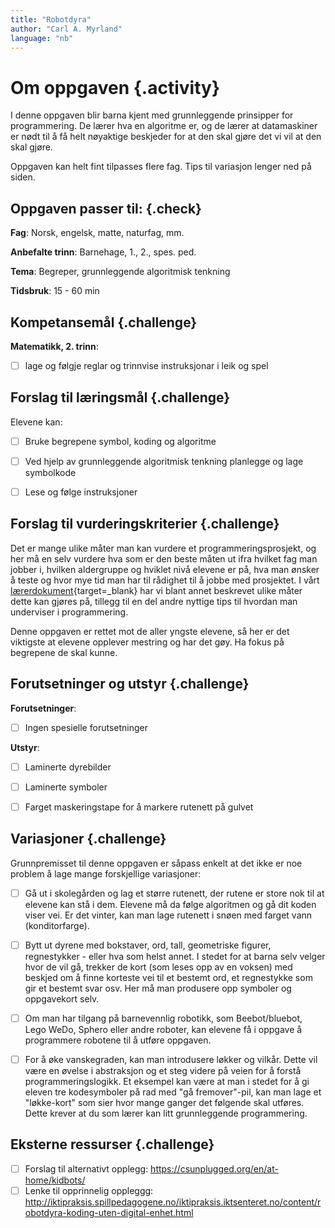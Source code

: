 ```yaml
---
title: "Robotdyra"
author: "Carl A. Myrland" 
language: "nb"
---
```



# Om oppgaven {.activity}

I denne oppgaven blir barna kjent med grunnleggende prinsipper for programmering. De lærer hva en algoritme er, og de lærer at datamaskiner er nødt til å få helt nøyaktige beskjeder for at den skal gjøre det vi vil at den skal gjøre.

Oppgaven kan helt fint tilpasses flere fag. Tips til variasjon lenger ned på siden.

## Oppgaven passer til: {.check}

 __Fag__: Norsk, engelsk, matte, naturfag, mm.

__Anbefalte trinn__: Barnehage, 1., 2., spes. ped.

__Tema__: Begreper, grunnleggende algoritmisk tenkning

__Tidsbruk__: 15 - 60 min

## Kompetansemål {.challenge}

__Matematikk, 2. trinn__:
- [ ] lage og følgje reglar og trinnvise instruksjonar i leik og spel

## Forslag til læringsmål {.challenge}

Elevene kan:
- [ ] Bruke begrepene symbol, koding og algoritme

- [ ] Ved hjelp av grunnleggende algoritmisk tenkning planlegge og lage symbolkode

- [ ] Lese og følge instruksjoner

## Forslag til vurderingskriterier {.challenge}

Det er mange ulike måter man kan vurdere et programmeringsprosjekt, og her må en
selv vurdere hva som er den beste måten ut ifra hvilket fag man jobber i,
hvilken aldergruppe og hviklet nivå elevene er på, hva man ønsker å teste og
hvor mye tid man har til rådighet til å jobbe med prosjektet. I vårt
[lærerdokument](pages/guide_bruk_lærerveiledning.md){target=_blank} har vi blant
annet beskrevet ulike måter dette kan gjøres på, tillegg til en del andre
nyttige tips til hvordan man underviser i programmering.

Denne oppgaven er rettet mot de aller yngste elevene, så her er det viktigste at elevene opplever mestring og har det gøy. Ha fokus på begrepene de skal kunne.

## Forutsetninger og utstyr {.challenge}

__Forutsetninger__:
- [ ] Ingen spesielle forutsetninger 

__Utstyr__:
- [ ] Laminerte dyrebilder
- [ ] Laminerte symboler
- [ ] Farget maskeringstape for å markere rutenett på gulvet


## Variasjoner {.challenge}

Grunnpremisset til denne oppgaven er såpass enkelt at det ikke er noe problem å lage mange forskjellige variasjoner:
- [ ] Gå ut i skolegården og lag et større rutenett, der rutene er store nok til at elevene kan stå i dem. Elevene må da følge algoritmen og gå dit koden viser vei. Er det vinter, kan man lage rutenett i snøen med farget vann (konditorfarge).
- [ ] Bytt ut dyrene med bokstaver, ord, tall, geometriske figurer, regnestykker - eller hva som helst annet. I stedet for at barna selv velger hvor de vil gå, trekker de kort (som leses opp av en voksen) med beskjed om å finne korteste vei til et bestemt ord, et regnestykke som gir et bestemt svar osv. Her må man produsere opp symboler og oppgavekort selv.
- [ ] Om man har tilgang på barnevennlig robotikk, som Beebot/bluebot, Lego WeDo, Sphero eller andre roboter, kan elevene få i oppgave å programmere robotene til å utføre oppgaven. 

- [ ] For å øke vanskegraden, kan man introdusere løkker og vilkår. Dette vil være en øvelse i abstraksjon og et steg videre på veien for å forstå programmeringslogikk. Et eksempel kan være at man i stedet for å gi eleven tre kodesymboler på rad med "gå fremover"-pil, kan man lage et "løkke-kort" som sier hvor mange ganger det følgende skal utføres. Dette krever at du som lærer kan litt grunnleggende programmering.

## Eksterne ressurser {.challenge}

- [ ] Forslag til alternativt opplegg: https://csunplugged.org/en/at-home/kidbots/
- [ ] Lenke til opprinnelig oppleggg: http://iktipraksis.spillpedagogene.no/iktipraksis.iktsenteret.no/content/robotdyra-koding-uten-digital-enhet.html